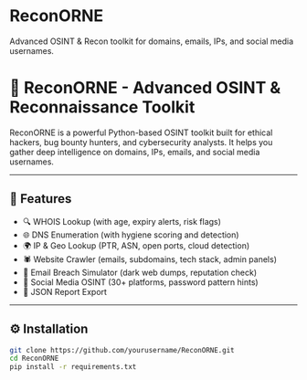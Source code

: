 # ReconORNE
Advanced OSINT &amp; Recon toolkit for domains, emails, IPs, and social media usernames.

# 🚀 ReconORNE - Advanced OSINT & Reconnaissance Toolkit

ReconORNE is a powerful Python-based OSINT toolkit built for ethical hackers, bug bounty hunters, and cybersecurity analysts. It helps you gather deep intelligence on domains, IPs, emails, and social media usernames.

---

## 🧠 Features

- 🔍 WHOIS Lookup (with age, expiry alerts, risk flags)
- 🌐 DNS Enumeration (with hygiene scoring and detection)
- 🌍 IP & Geo Lookup (PTR, ASN, open ports, cloud detection)
- 🕷️ Website Crawler (emails, subdomains, tech stack, admin panels)
- 🔐 Email Breach Simulator (dark web dumps, reputation check)
- 👤 Social Media OSINT (30+ platforms, password pattern hints)
- 📁 JSON Report Export

---

## ⚙️ Installation

```bash
git clone https://github.com/yourusername/ReconORNE.git
cd ReconORNE
pip install -r requirements.txt
```
